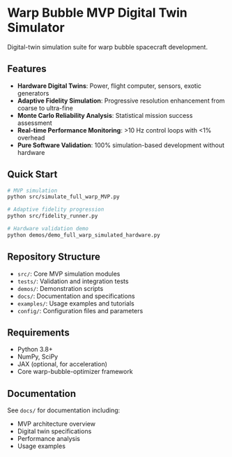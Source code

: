 # Warp Bubble MVP Digital Twin Simulator

Digital-twin simulation suite for warp bubble spacecraft development.

## Features

- **Hardware Digital Twins**: Power, flight computer, sensors, exotic generators
- **Adaptive Fidelity Simulation**: Progressive resolution enhancement from coarse to ultra-fine
- **Monte Carlo Reliability Analysis**: Statistical mission success assessment
- **Real-time Performance Monitoring**: >10 Hz control loops with <1% overhead
- **Pure Software Validation**: 100% simulation-based development without hardware

## Quick Start

```bash
# MVP simulation
python src/simulate_full_warp_MVP.py

# Adaptive fidelity progression
python src/fidelity_runner.py

# Hardware validation demo
python demos/demo_full_warp_simulated_hardware.py
```

## Repository Structure

- `src/`: Core MVP simulation modules
- `tests/`: Validation and integration tests
- `demos/`: Demonstration scripts
- `docs/`: Documentation and specifications
- `examples/`: Usage examples and tutorials
- `config/`: Configuration files and parameters

## Requirements

- Python 3.8+
- NumPy, SciPy
- JAX (optional, for acceleration)
- Core warp-bubble-optimizer framework

## Documentation

See `docs/` for documentation including:
- MVP architecture overview
- Digital twin specifications
- Performance analysis
- Usage examples
